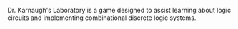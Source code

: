 Dr. Karnaugh's Laboratory is a game designed to assist learning about logic circuits and implementing combinational discrete logic systems.